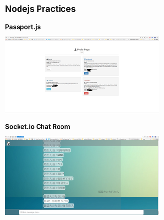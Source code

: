 # Nodejs Practices  
  
## Passport.js

<p align="center">
    <img alt="pitcure" src="https://github.com/StebenLee/Nodejs/blob/master/passport/passport.PNG" width="800"/>
</p>  

## Socket.io Chat Room

<p align="center">
    <img alt="pitcure" src="https://github.com/StebenLee/Nodejs/blob/master/socketiochat/socketiochat.PNG" width="800"/>
</p> 
